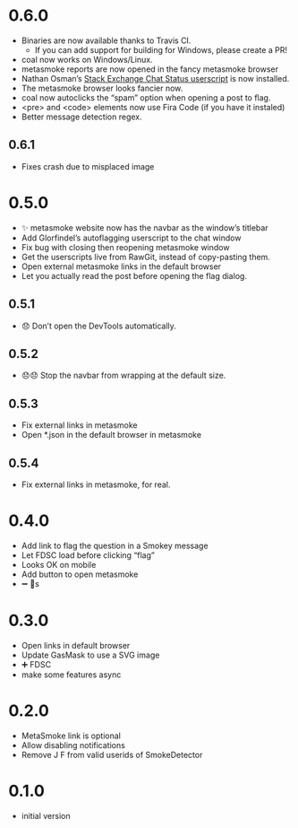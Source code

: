 # 0.6.0
* Binaries are now available thanks to Travis CI.
  * If you can add support for building for Windows, please create a PR!
* coal now works on Windows/Linux.
* metasmoke reports are now opened in the fancy metasmoke browser
* Nathan Osman’s [Stack Exchange Chat Status userscript](https://sechat.quickmediasolutions.com/static/index.html) is now installed.
* The metasmoke browser looks fancier now.
* coal now autoclicks the “spam” option when opening a post to flag.
* \<pre\> and \<code\> elements now use Fira Code (if you have it instaled)
* Better message detection regex.

## 0.6.1
* Fixes crash due to misplaced image

# 0.5.0
* ✨ metasmoke website now has the navbar as the window’s titlebar
* Add Glorfindel’s autoflagging userscript to the chat window
* Fix bug with closing then reopening metasmoke window
* Get the userscripts live from RawGit, instead of copy-pasting them.
* Open external metasmoke links in the default browser
* Let you actually read the post before opening the flag dialog.

## 0.5.1
* 😞 Don’t open the DevTools automatically.

## 0.5.2
* 😞😞 Stop the navbar from wrapping at the default size.

## 0.5.3
* Fix external links in metasmoke
* Open \*.json in the default browser in metasmoke

## 0.5.4
* Fix external links in metasmoke, for real.

# 0.4.0
* Add link to flag the question in a Smokey message
* Let FDSC load before clicking “flag”
* Looks OK on mobile
* Add button to open metasmoke
* ➖ 🐛s

# 0.3.0
* Open links in default browser
* Update GasMask to use a SVG image
* ➕ FDSC
* make some features async

# 0.2.0
* MetaSmoke link is optional
* Allow disabling notifications
* Remove J F from valid userids of SmokeDetector

# 0.1.0
* initial version
